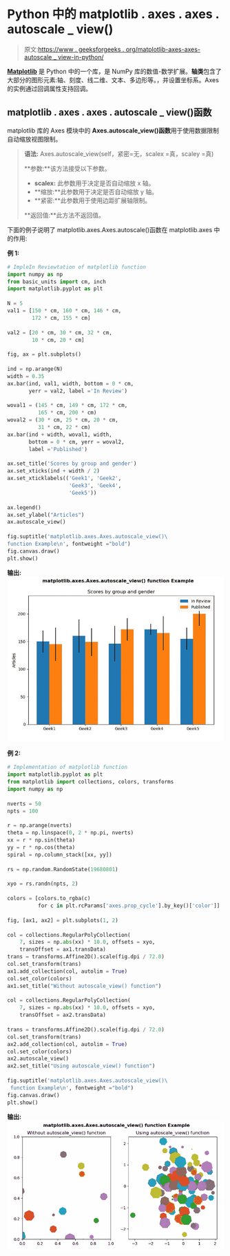 # Python 中的 matplotlib . axes . axes . autoscale _ view()

> 原文:[https://www . geeksforgeeks . org/matplotlib-axes-axes-autoscale _ view-in-python/](https://www.geeksforgeeks.org/matplotlib-axes-axes-autoscale_view-in-python/)

**[Matplotlib](https://www.geeksforgeeks.org/python-introduction-matplotlib/)** 是 Python 中的一个库，是 NumPy 库的数值-数学扩展。**轴类**包含了大部分的图形元素:轴、刻度、线二维、文本、多边形等。，并设置坐标系。Axes 的实例通过回调属性支持回调。

## matplotlib . axes . axes . autoscale _ view()函数

matplotlib 库的 Axes 模块中的 **Axes.autoscale_view()函数**用于使用数据限制自动缩放视图限制。

> **语法:** Axes.autoscale_view(self，紧密=无，scalex =真，scaley =真)
> 
> **参数:**该方法接受以下参数。
> 
> *   **scalex:** 此参数用于决定是否自动缩放 x 轴。
> *   **缩放:**此参数用于决定是否自动缩放 y 轴。
> *   **紧密:**此参数用于使用边距扩展轴限制。
> 
> **返回值:**此方法不返回值。

下面的例子说明了 matplotlib.axes.Axes.autoscale()函数在 matplotlib.axes 中的作用:

**例 1:**

```py
# ImpleIn Reviewtation of matplotlib function  
import numpy as np
from basic_units import cm, inch
import matplotlib.pyplot as plt

N = 5
val1 = [150 * cm, 160 * cm, 146 * cm, 
        172 * cm, 155 * cm]

val2 = [20 * cm, 30 * cm, 32 * cm, 
        10 * cm, 20 * cm]

fig, ax = plt.subplots()

ind = np.arange(N)
width = 0.35      
ax.bar(ind, val1, width, bottom = 0 * cm,
       yerr = val2, label ='In Review')

woval1 = (145 * cm, 149 * cm, 172 * cm,
          165 * cm, 200 * cm)
woval2 = (30 * cm, 25 * cm, 20 * cm, 
          31 * cm, 22 * cm)
ax.bar(ind + width, woval1, width,
       bottom = 0 * cm, yerr = woval2,
       label ='Published')

ax.set_title('Scores by group and gender')
ax.set_xticks(ind + width / 2)
ax.set_xticklabels(('Geek1', 'Geek2', 
                    'Geek3', 'Geek4',
                    'Geek5'))

ax.legend()
ax.set_ylabel("Articles")
ax.autoscale_view()

fig.suptitle('matplotlib.axes.Axes.autoscale_view()\
function Example\n', fontweight ="bold")
fig.canvas.draw()
plt.show()
```

**输出:**
![](img/428a20d1abce4d2db10764561d7bbbce.png)

**例 2:**

```py
# Implementation of matplotlib function  
import matplotlib.pyplot as plt
from matplotlib import collections, colors, transforms
import numpy as np

nverts = 50
npts = 100

r = np.arange(nverts)
theta = np.linspace(0, 2 * np.pi, nverts)
xx = r * np.sin(theta)
yy = r * np.cos(theta)
spiral = np.column_stack([xx, yy])

rs = np.random.RandomState(19680801)

xyo = rs.randn(npts, 2)

colors = [colors.to_rgba(c)
          for c in plt.rcParams['axes.prop_cycle'].by_key()['color']]

fig, [ax1, ax2] = plt.subplots(1, 2)

col = collections.RegularPolyCollection(
    7, sizes = np.abs(xx) * 10.0, offsets = xyo,
    transOffset = ax1.transData)
trans = transforms.Affine2D().scale(fig.dpi / 72.0)
col.set_transform(trans) 
ax1.add_collection(col, autolim = True)
col.set_color(colors)
ax1.set_title("Without autoscale_view() function")

col = collections.RegularPolyCollection(
    7, sizes = np.abs(xx) * 10.0, offsets = xyo, 
    transOffset = ax2.transData)

trans = transforms.Affine2D().scale(fig.dpi / 72.0)
col.set_transform(trans) 
ax2.add_collection(col, autolim = True)
col.set_color(colors)
ax2.autoscale_view()
ax2.set_title("Using autoscale_view() function")

fig.suptitle('matplotlib.axes.Axes.autoscale_view()\
 function Example\n', fontweight ="bold")
fig.canvas.draw()
plt.show()
```

**输出:**
![](img/2fe9848ce4d908f0cd6987e7dbdfd734.png)